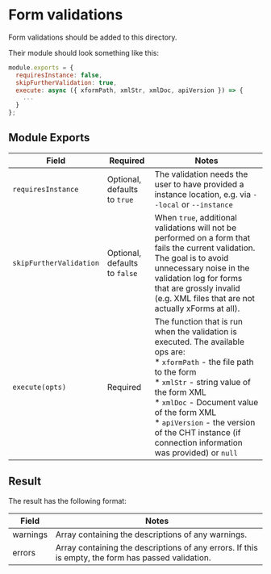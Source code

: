 # Form validations

Form validations should be added to this directory.

Their module should look something like this:

```js
module.exports = {
  requiresInstance: false,
  skipFurtherValidation: true,
  execute: async ({ xformPath, xmlStr, xmlDoc, apiVersion }) => {
    ...
  }
};
```

## Module Exports

| Field                   | Required                       | Notes                                                                                                                                                                                                                                                                                                                             |
|-------------------------|--------------------------------|-----------------------------------------------------------------------------------------------------------------------------------------------------------------------------------------------------------------------------------------------------------------------------------------------------------------------------------|
| `requiresInstance`      | Optional, defaults to `true`   | The validation needs the user to have provided a instance location, e.g. via `--local` or `--instance`                                                                                                                                                                                                                            |
| `skipFurtherValidation` | Optional, defaults to `false`  | When `true`, additional validations will not be performed on a form that fails the current validation. The goal is to avoid unnecessary noise in the validation log for forms that are grossly invalid (e.g. XML files that are not actually xForms at all).                                                                      |
| `execute(opts)`         | Required                       | The function that is run when the validation is executed. The available ops are:<br>* `xformPath` - the file path to the form<br>* `xmlStr` - string value of the form XML<br>* `xmlDoc` - Document value of the form XML<br>* `apiVersion` - the version of the CHT instance (if connection information was provided) or `null`  |

## Result

The result has the following format:

| Field    | Notes                                                                                              |
|----------|----------------------------------------------------------------------------------------------------|
| warnings | Array containing the descriptions of any warnings.                                                 |
| errors   | Array containing the descriptions of any errors. If this is empty, the form has passed validation. |
